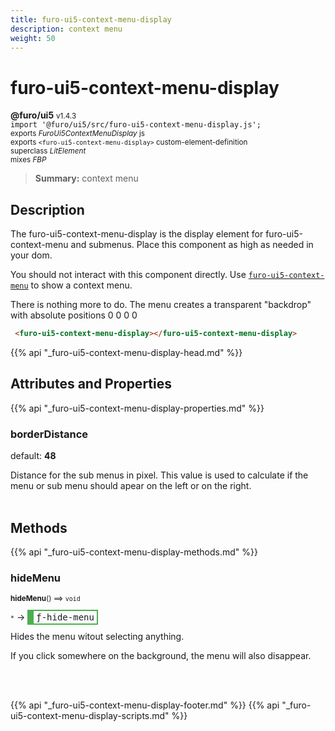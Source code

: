 ```yaml
---
title: furo-ui5-context-menu-display
description: context menu
weight: 50
---
```


# furo-ui5-context-menu-display
**@furo/ui5** <small>v1.4.3</small>
<br>`import '@furo/ui5/src/furo-ui5-context-menu-display.js';`<small>
<br>exports *FuroUi5ContextMenuDisplay* js
<br>exports `<furo-ui5-context-menu-display>` custom-element-definition
<br>superclass *LitElement*
<br> mixes *FBP*</small>

> **Summary:** context menu

## Description

The furo-ui5-context-menu-display is the display element for furo-ui5-context-menu and submenus.
Place this component as high as needed in your dom.

You should not interact with this component directly. Use [`furo-ui5-context-menu`](?t=FuroUi5ContextMenu) to show a context menu.

There is nothing more to do. The menu creates a transparent "backdrop" with absolute positions 0 0 0 0

```html
 <furo-ui5-context-menu-display></furo-ui5-context-menu-display>
```

{{% api "_furo-ui5-context-menu-display-head.md" %}}

## Attributes and Properties
{{% api "_furo-ui5-context-menu-display-properties.md" %}}






### **borderDistance**
default: **48**</small>

Distance for the sub menus in pixel. This value is used to calculate if the menu or sub menu should apear on the left or on the right.
<br><br>


## Methods
{{% api "_furo-ui5-context-menu-display-methods.md" %}}



### **hideMenu**
<small>**hideMenu**() ⟹ `void`</small>

<small>`*`</small> →
<span  style="border-width:2px 2px 2px 10px; border-style: solid;border-color:  rgb(76, 175, 80);font-family:monospace; padding:2px 4px;">ƒ-hide-menu</span>

Hides the menu witout selecting anything.

If you click somewhere on the background, the menu will also disappear.

<br><br>







{{% api "_furo-ui5-context-menu-display-footer.md" %}}
{{% api "_furo-ui5-context-menu-display-scripts.md" %}}
